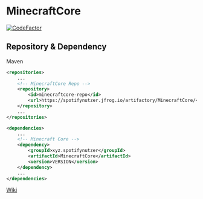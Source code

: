 # MinecraftCore

[![CodeFactor](https://www.codefactor.io/repository/github/spotifynutzeer/minecraftcore/badge)](https://www.codefactor.io/repository/github/spotifynutzeer/minecraftcore)

<h2>Repository & Dependency</h2>
Maven

````XML
<repositories>
    ...
    <!-- MinecraftCore Repo -->
    <repository>
        <id>minecraftcore-repo</id>
        <url>https://spotifynutzer.jfrog.io/artifactory/MinecraftCore/</url>
    </repository>
    ...
</repositories>
````

````XML
<dependencies>
    ...
    <!-- Minecraft Core -->
    <dependency>
        <groupId>xyz.spotifynutzer</groupId>
        <artifactId>MinecraftCore</artifactId>
        <version>VERSION</version>
    </dependency>
    ...
</dependencies>
````

<a href="https://github.com/SpotifyNutzeer/MinecraftCore/wiki">Wiki</a>
